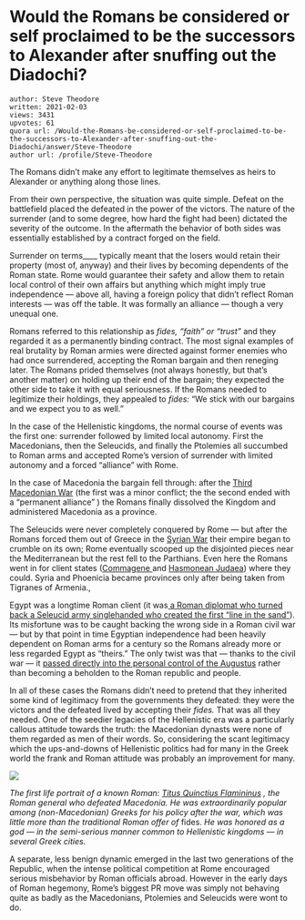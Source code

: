 # Would the Romans be considered or self proclaimed to be the successors to Alexander after snuffing out the Diadochi?

	author: Steve Theodore
	written: 2021-02-03
	views: 3431
	upvotes: 61
	quora url: /Would-the-Romans-be-considered-or-self-proclaimed-to-be-the-successors-to-Alexander-after-snuffing-out-the-Diadochi/answer/Steve-Theodore
	author url: /profile/Steve-Theodore


The Romans didn’t make any effort to legitimate themselves as heirs to Alexander or anything along those lines.

From their own perspective, the situation was quite simple. Defeat on the battlefield placed the defeated in the power of the victors. The nature of the surrender (and to some degree, how hard the fight had been) dictated the severity of the outcome. In the aftermath the behavior of both sides was essentially established by a contract forged on the field.

Surrender on terms____ typically meant that the losers would retain their property (most of, anyway) and their lives by becoming dependents of the Roman state. Rome would guarantee their safety and allow them to retain local control of their own affairs but anything which might imply true independence — above all, having a foreign policy that didn’t reflect Roman interests — was off the table. It was formally an alliance — though a very unequal one.

Romans referred to this relationship as _fides, “faith” or “trust”_ and they regarded it as a permanently binding contract. The most signal examples of real brutality by Roman armies were directed against former enemies who had once surrendered, accepting the Roman bargain and then reneging later. The Romans prided themselves (not always honestly, but that’s another matter) on holding up their end of the bargain; they expected the other side to take it with equal seriousness. If the Romans needed to legitimize their holdings, they appealed to _fides:_ “We stick with our bargains and we expect you to as well.”

In the case of the Hellenistic kingdoms, the normal course of events was the first one: surrender followed by limited local autonomy. First the Macedonians, then the Seleucids, and finally the Ptolemies all succumbed to Roman arms and accepted Rome’s version of surrender with limited autonomy and a forced “alliance” with Rome.

In the case of Macedonia the bargain fell through: after the [Third Macedonian War](https://en.wikipedia.org/wiki/Third_Macedonian_War) (the first was a minor conflict; the the second ended with a “permanent alliance” ) the Romans finally dissolved the Kingdom and administered Macedonia as a province.

The Seleucids were never completely conquered by Rome — but after the Romans forced them out of Greece in the [Syrian War](https://en.wikipedia.org/wiki/Roman%E2%80%93Seleucid_War) their empire began to crumble on its own; Rome eventually scooped up the disjointed pieces near the Mediterranean but the rest fell to the Parthians. Even here the Romans went in for client states ([Commagene ](https://en.wikipedia.org/wiki/Kingdom_of_Commagene)and [Hasmonean Judaea](https://en.wikipedia.org/wiki/Hasmonean_dynasty#:~:text=The%20Hasmonean%20rulers%20took%20the,the%20Great%20in%2037%20BCE.)) where they could. Syria and Phoenicia became provinces only after being taken from Tigranes of Armenia.,

Egypt was a longtime Roman client (it was[ a Roman diplomat who turned back a Seleucid army singlehanded who created the first “line in the sand”](https://en.wikipedia.org/wiki/Gaius_Popillius_Laenas)). Its misfortune was to be caught backing the wrong side in a Roman civil war — but by that point in time Egyptian independence had been heavily dependent on Roman arms for a century so the Romans already more or less regarded Egypt as “theirs.” The only twist was that — thanks to the civil war — it [passed directly into the personal control of the Augustus](https://www.quora.com/After-the-death-of-Cleopatra-did-the-title-of-pharaoh-become-associated-with-Roman-emperors-How-did-the-Romans-reconcile-the-principate-emperors-with-the-position-of-a-foreign-king/answer/Steve-Theodore?ch=10&share=77aa535d&srid=zLvM) rather than becoming a beholden to the Roman republic and people.

In all of these cases the Romans didn’t need to pretend that they inherited some kind of legitimacy from the governments they defeated: they were the victors and the defeated lived by accepting their _fides._ That was all they needed. One of the seedier legacies of the Hellenistic era was a particularly callous attitude towards the truth: the Macedonian dynasts were none of them regarded as men of their words. So, considering the scant legitimacy which the ups-and-downs of Hellenistic politics had for many in the Greek world the frank and Roman attitude was probably an improvement for many.

![](https://qph.fs.quoracdn.net/main-qimg-92ea78167b17467bb79bbe5353891a1f)

_The first life portrait of a known Roman:_ _[Titus Quinctius Flamininus](https://en.wikipedia.org/wiki/Titus_Quinctius_Flamininus)_ _, the Roman general who defeated Macedonia. He was extraordinarily popular among (non-Macedonian) Greeks for his policy after the war, which was little more than the traditional Roman offer of_ fides. _He was honored as a god — in the semi-serious manner common to Hellenistic kingdoms — in several Greek cities._ 



A separate, less benign dynamic emerged in the last two generations of the Republic, when the intense political competition at Rome encouraged serious misbehavior by Roman officials abroad. However in the early days of Roman hegemony, Rome’s biggest PR move was simply not behaving quite as badly as the Macedonians, Ptolemies and Seleucids were wont to do.


